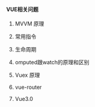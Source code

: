 ####  VUE相关问题

1. MVVM 原理

2. 常用指令

3. 生命周期

4. omputed跟watch的原理和区别

5. Vuex 原理

6. vue-router

7. Vue3.0

   

